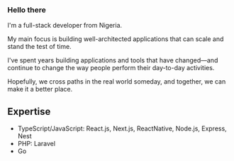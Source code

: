 ### Hello there  
I'm a full-stack developer from Nigeria.

My main focus is building well-architected applications that can scale and stand the test of time.

I've spent years building applications and tools that have changed—and continue to change the way people perform their day-to-day activities.

Hopefully, we cross paths in the real world someday, and together, we can make it a better place.

## Expertise
- TypeScript/JavaScript: React.js, Next.js, ReactNative, Node.js, Express, Nest
- PHP: Laravel
- Go


